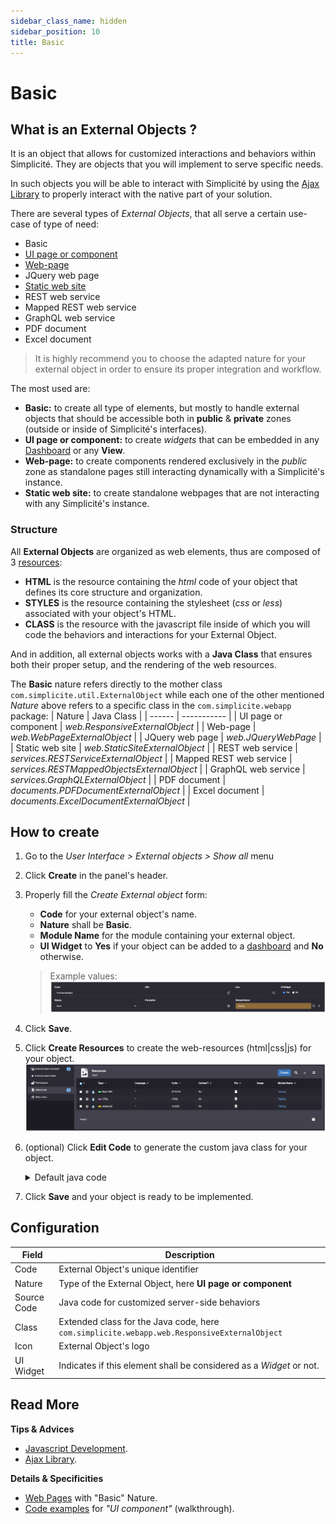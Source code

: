 ```yaml
---
sidebar_class_name: hidden
sidebar_position: 10
title: Basic
---
```


# Basic

## What is an External Objects ?

It is an object that allows for customized interactions and behaviors within Simplicité. They are objects that you will implement to serve specific needs.

In such objects you will be able to interact with Simplicité by using the [Ajax Library](https://platform.simplicite.io/current/jsdoc/index.html) to properly interact with the native part of your solution.

There are several types of *External Objects*, that all serve a certain use-case of type of need:
- Basic
- [UI page or component](/make/userinterface/externalobjects/uicomponent)
- [Web-page](/make/userinterface/externalobjects/webpage)
- JQuery web page
- [Static web site](/make/userinterface/externalobjects/staticsite)
- REST web service
- Mapped REST web service
- GraphQL web service
- PDF document
- Excel document
> It is highly recommend you to choose the adapted nature for your external object in order to ensure its proper integration and workflow.

The most used are:
- **Basic:** to create all type of elements, but mostly to handle external objects that should be accessible both in **public** & **private** zones (outside or inside of Simplicité's interfaces).
- **UI page or component:** to create *widgets* that can be embedded in any [Dashboard](/make/userinterface/views/dashboard) or any **View**.
- **Web-page:** to create components rendered exclusively in the *public* zone as standalone pages still interacting dynamically with a Simplicité's instance.
- **Static web site:** to create standalone webpages that are not interacting with any Simplicité's instance.

### Structure

All **External Objects** are organized as web elements, thus are composed of 3 [resources](/make/userinterface/resources):
- **HTML** is the resource containing the *html* code of your object that defines its core structure and organization.
- **STYLES** is the resource containing the stylesheet (*css* or *less*) associated with your object's HTML.
- **CLASS** is the resource with the javascript file inside of which you will code the behaviors and interactions for your External Object.

And in addition, all external objects works with a **Java Class** that ensures both their proper setup, and the rendering of the web resources.

The **Basic** nature refers directly to the mother class `com.simplicite.util.ExternalObject` while each one of the other mentioned *Nature* above refers to a specific class in the `com.simplicite.webapp` package:
| Nature | Java Class |
| ------ | ----------- |
| UI page or component | *web.ResponsiveExternalObject* |
| Web-page | *web.WebPageExternalObject* |
| JQuery web page | *web.JQueryWebPage* |
| Static web site | *web.StaticSiteExternalObject* |
| REST web service | *services.RESTServiceExternalObject* |
| Mapped REST web service | *services.RESTMappedObjectsExternalObject* |
| GraphQL web service | *services.GraphQLExternalObject* |
| PDF document | *documents.PDFDocumentExternalObject* |
| Excel document | *documents.ExcelDocumentExternalObject* |

## How to create

1. Go to the *User Interface > External objects > Show all* menu
2. Click **Create** in the panel's header.
3. Properly fill the *Create External object* form:
    - **Code** for your external object's name.
    - **Nature** shall be **Basic**.
    - **Module Name** for the module containing your external object.
    - **UI Widget** to **Yes** if your object can be added to a [dashboard](/make/userinterface/views/dashboard) and **No** otherwise.
    > Example values:
    > ![](img/basic/basic_extobj_fields.png)
4. Click **Save**.
5. Click **Create Resources** to create the web-resources (html|css|js) for your object.
![](img/basic/basic_resources.png)

6. (optional) Click **Edit Code** to generate the custom java class for your object.
    <details>
    <summary>Default java code</summary>

    ```java
    package com.simplicite.extobjects.Training;

    import java.util.*;

    import com.simplicite.util.*;
    import com.simplicite.util.exceptions.*;
    import com.simplicite.util.tools.*;

    /**
     * Basic external object TrnExternalObject
     */
    public class TrnExternalObject extends com.simplicite.util.ExternalObject {
        private static final long serialVersionUID = 1L;

        // Note: instead of this basic external object, a specialized subclass should be used

        /**
         * Display method
         * @param params Request parameters
         */
        @Override
        public Object display(Parameters params) {
            try {
                // Call the render Javascript method implemented in the SCRIPT resource
                // ctn is the "div.extern-content" to fill on UI
                return javascript(getName() + ".render(ctn);");
            }
            catch (Exception e) {
                AppLog.error(null, e, getGrant());
                return e.getMessage();
            }
        }
    }
    ```
    </details>

7. Click **Save** and your object is ready to be implemented.

## Configuration

| Field | Description |
| ----- | ----------- |
| Code | External Object's unique identifier |
| Nature | Type of the External Object, here **UI page or component** |
| Source Code | Java code for customized server-side behaviors |
| Class | Extended class for the Java code, here `com.simplicite.webapp.web.ResponsiveExternalObject` |
| Icon | External Object's logo |
| UI Widget | Indicates if this element shall be considered as a *Widget* or not. |

## Read More

**Tips & Advices**
- [Javascript Development](/docs/front/javascript-dev).
- [Ajax Library](/docs/front/lib-ajax).

**Details & Specificities**
- [Web Pages](/docs/front/web-page) with "Basic" Nature.
- [Code examples](/docs/front/ui-component) for *"UI component"* (walkthrough).